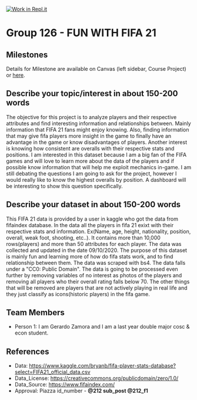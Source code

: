 [![Work in Repl.it](https://classroom.github.com/assets/work-in-replit-14baed9a392b3a25080506f3b7b6d57f295ec2978f6f33ec97e36a161684cbe9.svg)](https://classroom.github.com/online_ide?assignment_repo_id=314009&assignment_repo_type=GroupAssignmentRepo)
# Group 126 - FUN WITH FIFA 21 

## Milestones

Details for Milestone are available on Canvas (left sidebar, Course Project) or [here](https://firas.moosvi.com/courses/data301/project/milestone01.html).

## Describe your topic/interest in about 150-200 words

The objective for this project is to analyze players and their respective attributes and find interesting information and relationships between. Mainly information that FIFA 21 fans might enjoy knowing. Also, finding information that may give fifa players more insight in the game to finally have an advantage in the game or know disadvantages of players. Another interest is knowing how consistent are overalls with their respective stats and positions. I am interested in this dataset because I am a big fan of the FIFA games and will love to learn more about the data of the players and if possible know information that will help me exploit mechanics in-game. I am still debating the questions I am going to ask for the project, however I would really like to know the highest overalls by position. A dashboard will be interesting to show this question specifically.

## Describe your dataset in about 150-200 words

This FIFA 21 data is provided by a user in kaggle who got the data from fifaindex database. In the data all the players in fifa 21 exixt with their respective stats and information. Ex(Name, age, height, nationality, position, overall, weak foot, shooting, etc..). It contains more than 10,000 rows(players) and more than 50 attributes for each player. The data was collected and updated in the date 09/10/2020. The purpose of this dataset is mainly fun and learning more of how do fifa stats work, and to find relationship between them. The data was scraped with bs4. The data falls under a "CC0: Public Domain". The data is going to be processed even further by removing variables of no interest as photos of the players and removing all players who their overall rating falls below 70. The other things that will be removed are players that are not actively playing in real life and they just classify as icons(historic players) in the fifa game.

## Team Members

- Person 1: I am Gerardo Zamora and I am a last year double major cosc & econ student.

## References

- Data: https://www.kaggle.com/bryanb/fifa-player-stats-database?select=FIFA21_official_data.csv
- Data_License: https://creativecommons.org/publicdomain/zero/1.0/
- Data_Source: https://www.fifaindex.com/
- Approval: Piazza id_number - **@212 sub_post @212_f1**
